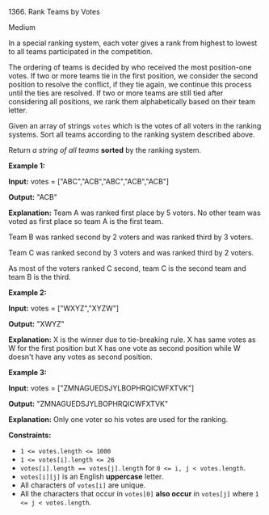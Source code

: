 1366\. Rank Teams by Votes

Medium

In a special ranking system, each voter gives a rank from highest to lowest to all teams participated in the competition.

The ordering of teams is decided by who received the most position-one votes. If two or more teams tie in the first position, we consider the second position to resolve the conflict, if they tie again, we continue this process until the ties are resolved. If two or more teams are still tied after considering all positions, we rank them alphabetically based on their team letter.

Given an array of strings `votes` which is the votes of all voters in the ranking systems. Sort all teams according to the ranking system described above.

Return _a string of all teams_ **sorted** by the ranking system.

**Example 1:**

**Input:** votes = ["ABC","ACB","ABC","ACB","ACB"]

**Output:** "ACB"

**Explanation:** Team A was ranked first place by 5 voters. No other team was voted as first place so team A is the first team. 

Team B was ranked second by 2 voters and was ranked third by 3 voters.

Team C was ranked second by 3 voters and was ranked third by 2 voters. 

As most of the voters ranked C second, team C is the second team and team B is the third.

**Example 2:**

**Input:** votes = ["WXYZ","XYZW"]

**Output:** "XWYZ"

**Explanation:** X is the winner due to tie-breaking rule. X has same votes as W for the first position but X has one vote as second position while W doesn't have any votes as second position.

**Example 3:**

**Input:** votes = ["ZMNAGUEDSJYLBOPHRQICWFXTVK"]

**Output:** "ZMNAGUEDSJYLBOPHRQICWFXTVK"

**Explanation:** Only one voter so his votes are used for the ranking.

**Constraints:**

*   `1 <= votes.length <= 1000`
*   `1 <= votes[i].length <= 26`
*   `votes[i].length == votes[j].length` for `0 <= i, j < votes.length`.
*   `votes[i][j]` is an English **uppercase** letter.
*   All characters of `votes[i]` are unique.
*   All the characters that occur in `votes[0]` **also occur** in `votes[j]` where `1 <= j < votes.length`.